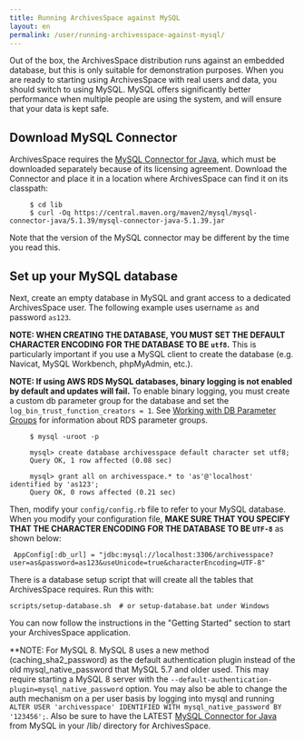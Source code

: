 ```yaml
---
title: Running ArchivesSpace against MySQL
layout: en
permalink: /user/running-archivesspace-against-mysql/
---
```

Out of the box, the ArchivesSpace distribution runs against an
embedded database, but this is only suitable for demonstration
purposes.  When you are ready to starting using ArchivesSpace with
real users and data, you should switch to using MySQL.  MySQL offers
significantly better performance when multiple people are using the
system, and will ensure that your data is kept safe.


## Download MySQL Connector

ArchivesSpace requires the
[MySQL Connector for Java](http://dev.mysql.com/downloads/connector/j/),
which must be downloaded separately because of its licensing agreement.
Download the Connector and place it in a location where ArchivesSpace can
find it on its classpath:

         $ cd lib
         $ curl -Oq https://central.maven.org/maven2/mysql/mysql-connector-java/5.1.39/mysql-connector-java-5.1.39.jar

Note that the version of the MySQL connector may be different by the
time you read this.


## Set up your MySQL database

Next, create an empty database in MySQL and grant access to a dedicated
ArchivesSpace user. The following example uses username `as`
and password `as123`.

**NOTE: WHEN CREATING THE DATABASE, YOU MUST SET THE DEFAULT CHARACTER
ENCODING FOR THE DATABASE TO BE `utf8`.** This is particularly important
if you use a MySQL client to create the database (e.g. Navicat, MySQL
Workbench, phpMyAdmin, etc.).

**NOTE: If using AWS RDS MySQL databases, binary logging is not enabled by default and updates will fail.** To enable binary logging, you must create a custom db parameter group for the database and set the `log_bin_trust_function_creators = 1`. See [Working with DB Parameter Groups](https://docs.aws.amazon.com/AmazonRDS/latest/UserGuide/USER_WorkingWithParamGroups.html) for information about RDS parameter groups.


         $ mysql -uroot -p

         mysql> create database archivesspace default character set utf8;
         Query OK, 1 row affected (0.08 sec)

         mysql> grant all on archivesspace.* to 'as'@'localhost' identified by 'as123';
         Query OK, 0 rows affected (0.21 sec)

Then, modify your `config/config.rb` file to refer to your MySQL
database. When you modify your configuration file, **MAKE SURE THAT YOU
SPECIFY THAT THE CHARACTER ENCODING FOR THE DATABASE TO BE `UTF-8`** as shown
below:

     AppConfig[:db_url] = "jdbc:mysql://localhost:3306/archivesspace?user=as&password=as123&useUnicode=true&characterEncoding=UTF-8"

There is a database setup script that will create all the tables that
ArchivesSpace requires.  Run this with:

    scripts/setup-database.sh  # or setup-database.bat under Windows

You can now follow the instructions in the "Getting Started" section to start
your ArchivesSpace application.

**NOTE: For MySQL 8. MySQL 8 uses a new method (caching_sha2_password) as the default authentication plugin instead of the old mysql_native_password that MySQL 5.7 and older used. This may require starting a MySQL 8 server with the `--default-authentication-plugin=mysql_native_password` option. You may also be able to change the auth mechanism on a per user basis by logging into mysql and running `ALTER USER 'archivesspace' IDENTIFIED WITH mysql_native_password BY '123456';`. Also be sure to have the LATEST [MySQL Connector for Java](http://dev.mysql.com/downloads/connector/j/) from MySQL in your /lib/ directory for ArchivesSpace. 
